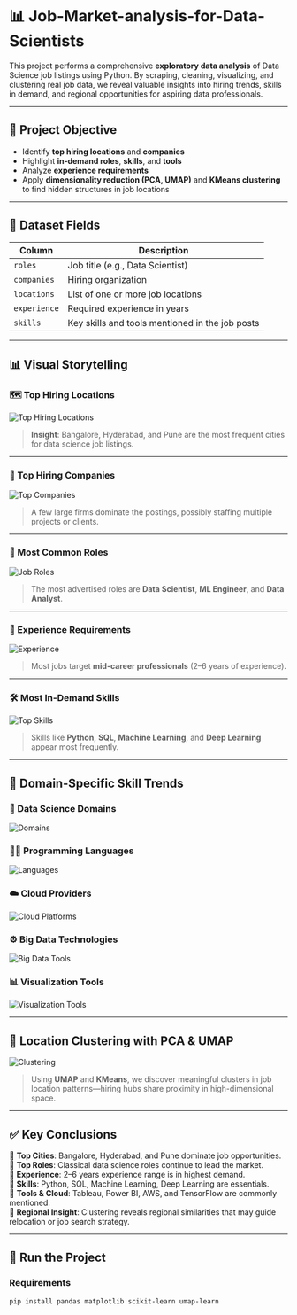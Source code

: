 # 📊 Job-Market-analysis-for-Data-Scientists

This project performs a comprehensive **exploratory data analysis** of Data Science job listings using Python. By scraping, cleaning, visualizing, and clustering real job data, we reveal valuable insights into hiring trends, skills in demand, and regional opportunities for aspiring data professionals.

---

## 🧾 Project Objective

- Identify **top hiring locations** and **companies**
- Highlight **in-demand roles**, **skills**, and **tools**
- Analyze **experience requirements**
- Apply **dimensionality reduction (PCA, UMAP)** and **KMeans clustering** to find hidden structures in job locations

---

## 📁 Dataset Fields

| Column      | Description                                      |
|-------------|--------------------------------------------------|
| `roles`     | Job title (e.g., Data Scientist)                |
| `companies` | Hiring organization                             |
| `locations` | List of one or more job locations               |
| `experience`| Required experience in years                    |
| `skills`    | Key skills and tools mentioned in the job posts |

---

## 📊 Visual Storytelling

### 🗺️ Top Hiring Locations

![Top Hiring Locations](figures/top_locations.png)

> **Insight**: Bangalore, Hyderabad, and Pune are the most frequent cities for data science job listings.

---

### 🏢 Top Hiring Companies

![Top Companies](figures/top_companies.png)

> A few large firms dominate the postings, possibly staffing multiple projects or clients.

---

### 💼 Most Common Roles

![Job Roles](figures/top_roles.png)

> The most advertised roles are **Data Scientist**, **ML Engineer**, and **Data Analyst**.

---

### 🧪 Experience Requirements

![Experience](figures/experience_distribution.png)

> Most jobs target **mid-career professionals** (2–6 years of experience).

---

### 🛠️ Most In-Demand Skills

![Top Skills](figures/top_skills.png)

> Skills like **Python**, **SQL**, **Machine Learning**, and **Deep Learning** appear most frequently.

---

## 🧠 Domain-Specific Skill Trends

### 🔬 Data Science Domains

![Domains](figures/domains.png)

### 🧑‍💻 Programming Languages

![Languages](figures/languages.png)

### ☁️ Cloud Providers

![Cloud Platforms](figures/clouds.png)

### ⚙️ Big Data Technologies

![Big Data Tools](figures/bigdata.png)

### 📊 Visualization Tools

![Visualization Tools](figures/visualization_tools.png)

---

## 🧭 Location Clustering with PCA & UMAP

![Clustering](figures/clustering_pca_umap.png)

> Using **UMAP** and **KMeans**, we discover meaningful clusters in job location patterns—hiring hubs share proximity in high-dimensional space.

---

## ✅ Key Conclusions

📌 **Top Cities**: Bangalore, Hyderabad, and Pune dominate job opportunities.  
📌 **Top Roles**: Classical data science roles continue to lead the market.  
📌 **Experience**: 2–6 years experience range is in highest demand.  
📌 **Skills**: Python, SQL, Machine Learning, Deep Learning are essentials.  
📌 **Tools & Cloud**: Tableau, Power BI, AWS, and TensorFlow are commonly mentioned.  
📌 **Regional Insight**: Clustering reveals regional similarities that may guide relocation or job search strategy.

---

## 🚀 Run the Project

### Requirements

```bash
pip install pandas matplotlib scikit-learn umap-learn

